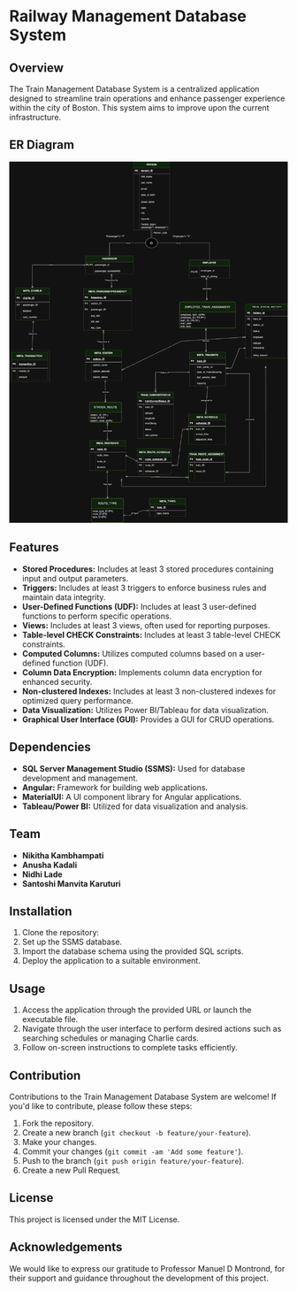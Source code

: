 # Railway Management Database System

## Overview

The Train Management Database System is a centralized application designed to streamline train operations and enhance passenger experience within the city of Boston. This system aims to improve upon the current infrastructure.

## ER Diagram
![Example Image](FINAL_ER_DIAGRAM.png)

## Features

- **Stored Procedures:** Includes at least 3 stored procedures containing input and output parameters.
- **Triggers:** Includes at least 3 triggers to enforce business rules and maintain data integrity.
- **User-Defined Functions (UDF):** Includes at least 3 user-defined functions to perform specific operations.
- **Views:** Includes at least 3 views, often used for reporting purposes.
- **Table-level CHECK Constraints:** Includes at least 3 table-level CHECK constraints.
- **Computed Columns:** Utilizes computed columns based on a user-defined function (UDF).
- **Column Data Encryption:** Implements column data encryption for enhanced security.
- **Non-clustered Indexes:** Includes at least 3 non-clustered indexes for optimized query performance.
- **Data Visualization:** Utilizes Power BI/Tableau for data visualization.
- **Graphical User Interface (GUI):** Provides a GUI for CRUD operations.

## Dependencies

- **SQL Server Management Studio (SSMS):** Used for database development and management.
- **Angular:** Framework for building web applications.
- **MaterialUI:** A UI component library for Angular applications.
- **Tableau/Power BI:** Utilized for data visualization and analysis.

## Team

- **Nikitha Kambhampati** 
- **Anusha Kadali** 
- **Nidhi Lade**
- **Santoshi Manvita Karuturi** 

## Installation

1. Clone the repository: 
2. Set up the SSMS database.
3. Import the database schema using the provided SQL scripts.
4. Deploy the application to a suitable environment.

## Usage

1. Access the application through the provided URL or launch the executable file.
2. Navigate through the user interface to perform desired actions such as searching schedules or managing Charlie cards.
3. Follow on-screen instructions to complete tasks efficiently.

## Contribution

Contributions to the Train Management Database System are welcome! If you'd like to contribute, please follow these steps:

1. Fork the repository.
2. Create a new branch (`git checkout -b feature/your-feature`).
3. Make your changes.
4. Commit your changes (`git commit -am 'Add some feature'`).
5. Push to the branch (`git push origin feature/your-feature`).
6. Create a new Pull Request.

## License

This project is licensed under the MIT License.

## Acknowledgements

We would like to express our gratitude to Professor Manuel D Montrond, for their support and guidance throughout the development of this project.


